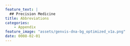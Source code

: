 ```yaml
---
feature_text: |
  ## Precision Medicine
title: Abbreviations
categories:
    - Appendix
feature_image: "assets/genvis-dna-bg_optimized_v1a.png"
date: 0008-02-01
---
```

